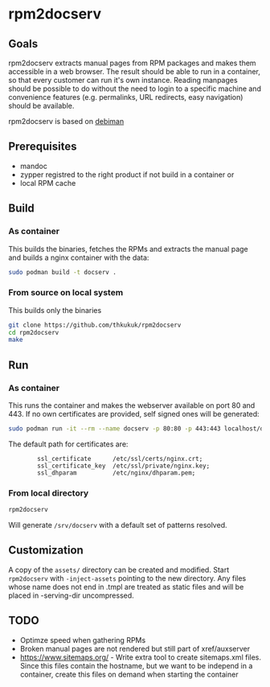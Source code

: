 # rpm2docserv

## Goals

rpm2docserv extracts manual pages from RPM packages and makes them accessible in a web browser.
The result should be able to run in a container, so that every customer can run it's own instance.
Reading manpages should be possible to do without the need to login to a specific machine and convenience features (e.g. permalinks, URL redirects, easy navigation) should be available.

rpm2docserv is based on [debiman](https://github.com/Debian/debiman)

## Prerequisites

* mandoc
* zypper registred to the right product if not build in a container
or
* local RPM cache

## Build

### As container

This builds the binaries, fetches the RPMs and extracts the manual page and
builds a nginx container with the data:

```sh
sudo podman build -t docserv .
```

### From source on local system

This builds only the binaries

```sh
git clone https://github.com/thkukuk/rpm2docserv
cd rpm2docserv
make
```

## Run

### As container

This runs the container and makes the webserver available on port 80 and 443.
If no own certificates are provided, self signed ones will be generated:

```sh
sudo podman run -it --rm --name docserv -p 80:80 -p 443:443 localhost/docserv
```

The default path for certificates are:
```
        ssl_certificate      /etc/ssl/certs/nginx.crt;
        ssl_certificate_key  /etc/ssl/private/nginx.key;
        ssl_dhparam          /etc/nginx/dhparam.pem;
```

### From local directory

```sh
rpm2docserv
```

Will generate `/srv/docserv` with a default set of patterns resolved.

## Customization

A copy of the `assets/` directory can be created and modified. Start
`rpm2docserv` with `-inject-assets` pointing to the new directory.
Any files whose name does not end in .tmpl are treated as static files
and will be placed in -serving-dir uncompressed.

## TODO

* Optimze speed when gathering RPMs
* Broken manual pages are not rendered but still part of xref/auxserver
* https://www.sitemaps.org/ - Write extra tool to create sitemaps.xml files. Since this files contain the hostname, but we want to be independ in a container, create this files on demand when starting the container

